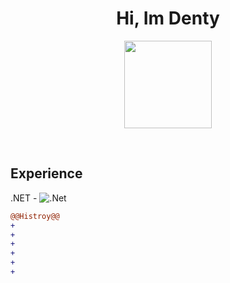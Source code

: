 <h1 align="center">
Hi, Im Denty </h1>

<p align=center>
  <img src="https://cdn3.emoji.gg/emojis/8807-sao-alicesip.png" height="140" width="140" />
</p>

<br>

<h2 align="left"> Experience</h2>
<p align="center">
  
  .NET - ![.Net](https://img.shields.io/badge/.NET-5C2D91?style=for-the-badge&logo=.net&logoColor=white)
</p>

```diff
@@Histroy@@
+
+
+
+
+
+
```
